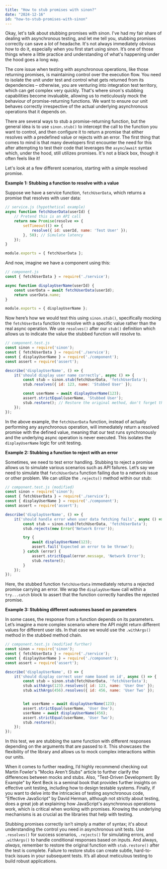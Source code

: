 ```yaml
---
title: "How to stub promises with sinon?"
date: "2024-12-16"
id: "how-to-stub-promises-with-sinon"
---
```


Okay, let's talk about stubbing promises with sinon. I've had my fair share of dealing with asynchronous testing, and let me tell you, stubbing promises correctly can save a *lot* of headache. It's not always immediately obvious how to do it, especially when you first start using sinon. It’s one of those things where a little practice and understanding of what's happening under the hood goes a long way.

The core issue when testing with asynchronous operations, like those returning promises, is maintaining control over the execution flow. You need to isolate the unit under test and control what gets returned from its dependencies – otherwise, you are venturing into integration test territory, which can get complex very quickly. That's where sinon's stubbing capabilities become invaluable, allowing us to meticulously mock the behaviour of promise-returning functions. We want to ensure our unit behaves correctly irrespective of the actual underlying asynchronous operations that it depends on.

There are several ways to stub a promise-returning function, but the general idea is to use `sinon.stub()` to intercept the call to the function you want to control, and then configure it to return a promise that either resolves with a predefined value or rejects with an error. The first thing that comes to mind is that many developers first encounter the need for this after attempting to test their code that leverages the `async`/`await` syntax which, under the hood, still utilizes promises. It's not a black box, though it often feels like it!

Let's look at a few different scenarios, starting with a simple resolved promise.

**Example 1: Stubbing a function to resolve with a value**

Suppose we have a service function, `fetchUserData`, which returns a promise that resolves with user data:

```javascript
// service.js (hypothetical example)
async function fetchUserData(userId) {
    // Pretend this is an API call
    return new Promise(resolve => {
        setTimeout(() => {
            resolve({ id: userId, name: 'Test User' });
        }, 50); // Simulate latency
    });
}

module.exports = { fetchUserData };
```

And now, imagine we have a component using this:

```javascript
// component.js
const { fetchUserData } = require('./service');

async function displayUserName(userId) {
    const userData = await fetchUserData(userId);
    return userData.name;
}

module.exports = { displayUserName };
```

Now here’s how we would test this using `sinon.stub()`, specifically mocking the `fetchUserData` function to resolve with a specific value rather than the real async operation. We use `resolves()` after our `stub()` definition which allows us to indicate the value the stubbed function will resolve to.

```javascript
// component.test.js
const sinon = require('sinon');
const { fetchUserData } = require('./service');
const { displayUserName } = require('./component');
const assert = require('assert');

describe('displayUserName', () => {
    it('should display user name correctly', async () => {
        const stub = sinon.stub(fetchUserData, 'fetchUserData');
        stub.resolves({ id: 123, name: 'Stubbed User' });

        const userName = await displayUserName(123);
        assert.strictEqual(userName, 'Stubbed User');
        stub.restore(); // Restore the original method, don't forget this!
    });
});
```

In the above example, the `fetchUserData` function, instead of actually performing any asynchronous operation, will immediately return a resolved promise with the defined value, meaning that our test runs synchronously and the underlying async operation is never executed. This isolates the `displayUserName` logic for unit testing.

**Example 2: Stubbing a function to reject with an error**

Sometimes, we need to test error handling. Stubbing to reject a promise allows us to simulate various scenarios such as API failures. Let’s say we need to simulate that `fetchUserData` function failing due to a network issue or other problem. We can utilize the `.rejects()` method within our stub:

```javascript
// component.test.js (modified)
const sinon = require('sinon');
const { fetchUserData } = require('./service');
const { displayUserName } = require('./component');
const assert = require('assert');

describe('displayUserName', () => {
    it('should handle error when user data fetching fails', async () => {
        const stub = sinon.stub(fetchUserData, 'fetchUserData');
        stub.rejects(new Error('Network Error'));

        try {
            await displayUserName(123);
            assert.fail('Expected an error to be thrown');
        } catch (error) {
            assert.strictEqual(error.message, 'Network Error');
            stub.restore();
        }
    });
});
```

Here, the stubbed function `fetchUserData` immediately returns a rejected promise carrying an error. We wrap the `displayUserName` call within a `try...catch` block to assert that the function correctly handles the rejected promise.

**Example 3: Stubbing different outcomes based on parameters**

In some cases, the response from a function depends on its parameters. Let’s imagine a more complex scenario where the API might return different values for different user ids. In that case we would use the `.withArgs()` method in the stubbed method chain.

```javascript
// component.test.js (modified further)
const sinon = require('sinon');
const { fetchUserData } = require('./service');
const { displayUserName } = require('./component');
const assert = require('assert');

describe('displayUserName', () => {
    it('should display correct user name based on id', async () => {
        const stub = sinon.stub(fetchUserData, 'fetchUserData');
        stub.withArgs(123).resolves({ id: 123, name: 'User One' });
        stub.withArgs(456).resolves({ id: 456, name: 'User Two' });


        let userName = await displayUserName(123);
        assert.strictEqual(userName, 'User One');
        userName = await displayUserName(456);
        assert.strictEqual(userName, 'User Two');
        stub.restore();
    });
});
```

In this test, we are stubbing the same function with different responses depending on the arguments that are passed to it. This showcases the flexibility of the library and allows us to mock complex interactions within our units.

When it comes to further reading, I’d highly recommend checking out Martin Fowler's "Mocks Aren't Stubs" article to further clarify the differences between mocks and stubs. Also, "Test-Driven Development: By Example" by Kent Beck is a seminal book that provides further insights on effective unit testing, including how to design testable systems. Finally, if you want to delve into the intricacies of testing asynchronous code, "Effective JavaScript" by David Herman, although not strictly about testing, does a great job at explaining how JavaScript's asynchronous operations work, which is critical when working with promises. Knowing the underlying mechanisms is as crucial as the libraries that help with testing.

Stubbing promises correctly isn’t simply a matter of syntax; it's about understanding the control you need in asynchronous unit tests. Use `.resolves()` for success scenarios, `.rejects()` for simulating errors, and `.withArgs()` to handle conditional responses based on inputs. And always, *always*, remember to restore the original function with `stub.restore()` after the test is complete. Failure to restore stubs can create subtle, hard-to-track issues in your subsequent tests. It’s all about meticulous testing to build robust applications.
